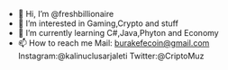 - 👋 Hi, I’m @freshbillionaire
- 👀 I’m interested in Gaming,Crypto and stuff
- 🌱 I’m currently learning C#,Java,Phyton and Economy
- 📫 How to reach me Mail: burakefecoin@gmail.com Instagram:@kalinuclusarjaleti Twitter:@CriptoMuz
